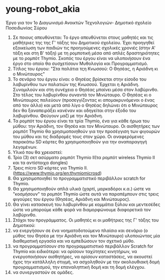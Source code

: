# young-robot_akia
Έργο για τον 1ο Διαγωνισμό Ανοικτών Τεχνολογιών- Δημοτικό σχολείο Ποσειδωνίας Σύρου
1. Σε ποιους απευθύνεται: Το έργο απευθύνεται στους μαθητές και τις μαθήτριες της της Γ' τάξης του Δημοτικού σχολείου. Έχει προηγηθεί εξοικείωση των παιδιών τις προηγούμενες σχολικές χρονιές (στην Α' τάξη και στη Β' τάξη) με τη ρομποτική μέσα από απλές δραστηριότητες με το ρομπότ Thymio. Σκοπός του έργου είναι να υλοποιήσουν ένα έργο στο οποίο θα συσχετίσουν Μυθολογία και Προγραμματισμό.
2. Τίτλος του έργου: "Στα παλάτια τςη Κνωσσού: Ο Θησέας, η Αριάδνη κι ο Μινώταυρος"
3. Το σενάριο του έργου είναι: ο Θησέας βρίσκεται στην είσοδο του λαβυρίνθου των παλατιών της Κνωσσού. Έρχεται η Αριάδνη. Συνομιλούν και στη συνέχεια ο Θησέας μπαίνει μέσα στον λαβύρινθο. Στο τέλος του λαβυρίνθου συναντά τον Μινώταυρο. Ο Θησέας κι ο Μινώταυρος παλεύουν (προσεγγίζοντας κι απομακρυνόμενοι ο ένας από τον άλλο) και μετά από λίγο ο Θησέας δηλώνει ότι ο Μινώταυρος δεν θα ξαναπειράξει κανέναν και οδηγείται στην έξοδο του λαβυρίνθου. Φεύγουν μαζί με την Αριάδνη.
4. Τα ρομπότ του έργου είναι τα τρία Thymio, ένα για κάθε ήρωα του μύθου: την Αριάδνη, τον Θησέα και τον Μινώταυρο. Οι αισθητήρες των ρομπότ Thymio θα χρησιμοποιηθούν για την προσέγγιση των φιγουρών του μύθου και τις διαδρομές τους στον χώρο. Οι αναφερόμενες παρακάτω SD κάρτες θα χρησιμοποιηθούν για την αναπαραγηγή λεγομένων. 
5. Υλικό που θα χρειαστεί:
1. Τρία (3) σετ ασύρματο ρομπότ Thymio II(τα ρομπότ wireless Thymio II και τα αντίστοιχα dongles)
2. Τρεις micro SD κάρτες για Thymio II. (https://www.thymio.org/en:thymiomicrosd)
3. Θα χρησιμοποιηθεί το προγραμματιστικό περιβάλλον scratch for Thymio.
4. Θα χρησιμοποιηθούν απλά υλικά (χαρτί, μαρκαδόροι κ.α.) ώστε να "κοσμήσουν" τα ρομπότ Thymio ώστε αυτά να παραπέμπουν στις τρεις φιγούρες του έργου (Θησέας, Αριάδνη και Μινώταυρος).
5. Θα γίνει κατασκευή του λαβυρίνθου με κομμάτια ξύλου και μεντεσέδες ώστε να μπορούμε κάθε φορά να διαμορφώνουμε διαφορετικά τον λαβύρινθο.
6. Στόχοι του προγράμματος. 
Οι μαθητές κι οι μαθήτριες της Γ' τάξης του Δημοτικού:
1. να ενεργήσουν σε ένα νοηματοδοτούμενο πλαίσιο και σενάριο (ο μύθος του Θησέα με την Αριάδνη και τον Μινώταυρο) υλοποιώντας μία διαθεματική εργασία και να εμπεδώσουν τον σχετικό μύθο.
2. να προγραμματίσουν στο προγραμματιστικό περιβάλλον Scratch for Thymio και ειδικότερα: να ορίσουν ταχύτητες κινητήρων, να ενεργοποιήσουν αισθητήρες, να ορίσουν καταστάσεις, να ακουστεί ήχος την κατάλληλη στιγμή, να ασχοληθούν με την ακολουθιακή δομή προγραμματισμού, την επαναληπτική δομή και τη δομή ελέγχου.
3. να συνεργαστούν σε ομάδες.
